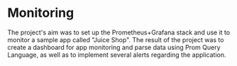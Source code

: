 # Monitoring

The project's aim was to set up the Prometheus+Grafana stack and use it to monitor a sample app called "Juice Shop". The result of the project was to create a dashboard for app monitoring and parse data using Prom Query Language, as well as to implement several alerts regarding the application.
